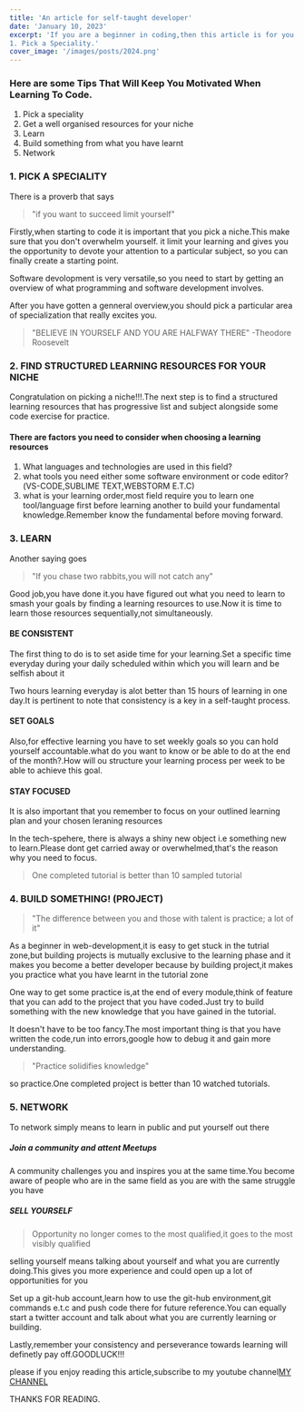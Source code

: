 ```yaml
---
title: 'An article for self-taught developer'
date: 'January 10, 2023'
excerpt: 'If you are a beginner in coding,then this article is for you.Here are some Tips That Will Keep You Motivated When Learning To Code. 
1. Pick a Speciality.'
cover_image: '/images/posts/2024.png'
---
```

<body>
<head>
<script type='text/javascript' src='//pl18342317.highcpmrevenuenetwork.com/78/c8/bc/78c8bc679de968d3ea881edfe3d9c47c.js'></script>

<script async="async" data-cfasync="false" src="//pl18342362.highcpmrevenuenetwork.com/784731eb4a2ec065ec0989a6bb7afb58/invoke.js"></script>
<div id="container-784731eb4a2ec065ec0989a6bb7afb58"></div>

</head>

<h3>Here are some Tips That Will Keep You Motivated When Learning To Code.</h3>

<ol>
<li>Pick a speciality</li>
<li>Get a well organised resources for your niche</li>
<li>Learn</li>
<li>Build something from what you have learnt</li>
<li>Network</li>
</ol>

<h3>1. PICK A SPECIALITY</h3>
<p>There is a proverb that says</p>
<blockquote> "if you want to succeed limit yourself"</blockquote>

<p>Firstly,when starting to code it is important that you pick a niche.This make sure that you don't overwhelm yourself. it limit your learning and gives you the opportunity to devote your attention to a particular subject, so you can finally create a starting point.</p>

<p>Software devolopment is very versatile,so you need to start by getting an overview of what programming and software development involves.</p>

<p>After you have gotten a genneral overview,you should pick a particular area of specialization that really excites you.</p>
<blockquote>"BELIEVE IN YOURSELF AND YOU ARE HALFWAY THERE" -Theodore Roosevelt</blockquote>

<h3>2. FIND STRUCTURED LEARNING RESOURCES FOR YOUR NICHE</h3>

<p>Congratulation on picking a niche!!!.The next step is to find a structured learning resources that has progressive list and subject alongside some code exercise for practice.</p>

<h4>There are factors you need to consider when choosing a learning resources</h4>
  <ol>
<li>What languages and technologies are used in this field?</li>
<li>what tools you need either some software environment or code editor?(VS-CODE,SUBLIME TEXT,WEBSTORM E.T.C)</li>
<li>what is your learning order,most field require you to learn one tool/language first before learning another to build your fundamental knowledge.Remember know the fundamental before moving forward.</li>
 </ol>

 <h3>3. LEARN</h3>
 <p>Another saying goes</p>
 <blockquote>"If you chase two rabbits,you will not catch any"</blockquote>
 <p>Good job,you have done it.you have figured out what you need to learn to smash your goals by finding a learning resources to use.Now it is time to learn those resources sequentially,not simultaneously.</p>


 <h4>BE CONSISTENT</h4>
 <p>The first thing to do is to set aside time for your learning.Set a specific time everyday during your daily scheduled within which you will learn and be selfish about it</p>

 <p>Two hours learning everyday is alot better than 15 hours of learning in one day.It is pertinent to note that consistency is a key in a self-taught process.</p>

 <h4>SET GOALS</h4>
 <p> Also,for effective learning you have to set weekly goals so you can hold yourself accountable.what do you want to know or be able to do at the end of the month?.How will ou structure your learning process per week to be able to achieve this goal.</p>

 <h4>STAY FOCUSED</h4>
 <P>It is also important that you remember to focus on your outlined learning plan and your chosen leraning resources</p>


 <p>In the tech-spehere, there is always a shiny new object i.e something new to learn.Please dont get carried away or overwhelmed,that's the reason why you need to focus.</p>
 <blockquote>One completed tutorial is better than 10 sampled tutorial</blockquote>

<h3>4. BUILD SOMETHING! (PROJECT)</h3>
<blockquote>"The difference between you and those with talent is practice; a lot of it"</blockquote>

<p>As a beginner in web-development,it is easy to get stuck in the tutrial zone,but building projects is mutually exclusive to the learning phase and it makes you become a better developer because by building project,it makes you practice what you have learnt in the tutorial zone</p>

<p>One way to get some practice is,at the end of every module,think of feature that you can add to the project that you have coded.Just try to build something with the new knowledge that you have gained in the tutorial.</p>
<p>It doesn't have to be too fancy.The most important thing is that you have written the code,run into errors,google how to debug it and gain more understanding.<blockquote>"Practice solidifies knowledge"</blockquote> so practice.One completed project is better than 10 watched tutorials.</p>


<h3>5. NETWORK</h3>
<p>To network simply means to learn in public and put yourself out there</p>

<h5>Join a community and attent Meetups</h5>
<p>A community challenges you and inspires you at the same time.You become aware of people who are in the same field as you are with the same struggle you have</p>

<h5>SELL YOURSELF</h5>
<p><blockquote>Opportunity no longer comes to the most qualified,it goes to the most <bold>visibly</bold> qualified</blockquote> selling yourself means talking about yourself and what you are currently doing.This gives you more experience and could open up a lot of opportunities for you</p>

<p>Set up a git-hub account,learn how to use the git-hub environment,git commands e.t.c and push code there for future reference.You can equally start a twitter account and talk about what you are currently learning or building.</p>

<p>Lastly,remember your consistency and perseverance towards learning will definetly pay off.GOODLUCK!!!</p>

<P>please if you enjoy reading  this article,subscribe to my youtube channel<a href="https://www.youtube.com/channel/UCJQmbtiMOaWro6ZCstnkhkg">MY CHANNEL</a></P>
<p>THANKS FOR READING.</p>

</body>